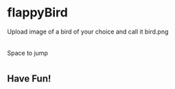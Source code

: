 # flappyBird
Upload image of a bird of your choice and call it bird.png
###### 
Space to jump
#
## Have Fun!

